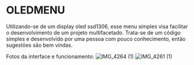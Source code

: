 # OLEDMENU
Utilizando-se de um display oled ssd1306, esse menu simples visa facilitar o desenvolvimento de um projeto multifacetado. Trata-se de um código simples e desenvolvido por uma pessoa com pouco conhecimento, então sugestões são bem vindas.

Fotos da interface e funcionamento:
![IMG_4264 (1)](https://github.com/danieloliveira10/OLEDMENU/assets/103888008/a5b8d179-fc09-454a-a455-d1979698db5d)
![IMG_4261 (1)](https://github.com/danieloliveira10/OLEDMENU/assets/103888008/fab64bec-348a-4e3f-8075-4ee85e5920da)
